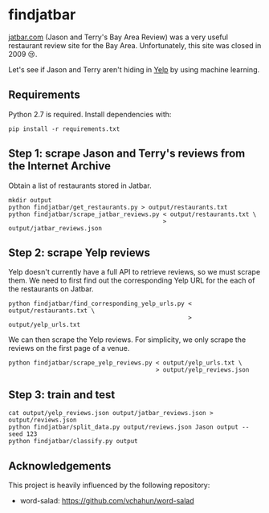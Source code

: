 # findjatbar

[jatbar.com](http://www.jatbar.com/) (Jason and Terry's Bay Area Review)
was a very useful restaurant review site for the Bay Area.
Unfortunately, this site was closed in 2009 :cry:.

Let's see if Jason and Terry aren't hiding in [Yelp](http://www.yelp.com/)
by using machine learning.

## Requirements

Python 2.7 is required. Install dependencies with:

    pip install -r requirements.txt

## Step 1: scrape Jason and Terry's reviews from the Internet Archive

Obtain a list of restaurants stored in Jatbar.

    mkdir output
    python findjatbar/get_restaurants.py > output/restaurants.txt
    python findjatbar/scrape_jatbar_reviews.py < output/restaurants.txt \
                                               > output/jatbar_reviews.json


## Step 2: scrape Yelp reviews

Yelp doesn't currently have a full API to retrieve reviews, so we must scrape them.
We need to first find out the corresponding Yelp URL for the each of the restaurants on Jatbar.

    python findjatbar/find_corresponding_yelp_urls.py < output/restaurants.txt \
                                                      > output/yelp_urls.txt

We can then scrape the Yelp reviews.
For simplicity, we only scrape the reviews on the first page of a venue.

    python findjatbar/scrape_yelp_reviews.py < output/yelp_urls.txt \
                                             > output/yelp_reviews.json

## Step 3: train and test

    cat output/yelp_reviews.json output/jatbar_reviews.json > output/reviews.json
    python findjatbar/split_data.py output/reviews.json Jason output --seed 123
    python findjatbar/classify.py output


## Acknowledgements

This project is heavily influenced by the following repository:

* word-salad: https://github.com/vchahun/word-salad
